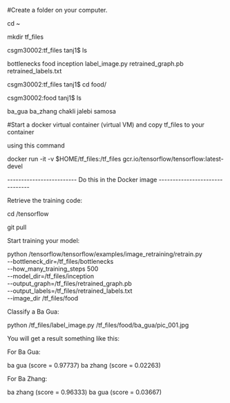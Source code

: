 #Create a folder on your computer. 

cd ~

mkdir tf_files

csgm30002:tf_files tanj1$ ls

bottlenecks             food                    inception               label_image.py          retrained_graph.pb      retrained_labels.txt

csgm30002:tf_files tanj1$ cd food/

csgm30002:food tanj1$ ls

ba_gua          ba_zhang        chakli          jalebi          samosa


#Start a docker virtual container (virtual VM) and copy tf_files to your container

using this command

docker run -it -v $HOME/tf_files:/tf_files gcr.io/tensorflow/tensorflow:latest-devel

------------------------- Do this in the Docker image -------------------------------

Retrieve the training code:

cd /tensorflow

git pull

Start training your model:

python /tensorflow/tensorflow/examples/image_retraining/retrain.py \
--bottleneck_dir=/tf_files/bottlenecks \
--how_many_training_steps 500 \
--model_dir=/tf_files/inception \
--output_graph=/tf_files/retrained_graph.pb \
--output_labels=/tf_files/retrained_labels.txt \
--image_dir /tf_files/food



Classify a Ba Gua:

python /tf_files/label_image.py /tf_files/food/ba_gua/pic_001.jpg


You will get a result something like this:

For Ba Gua:

ba gua (score = 0.97737)
ba zhang (score = 0.02263)

For Ba Zhang:

ba zhang (score = 0.96333)
ba gua (score = 0.03667)